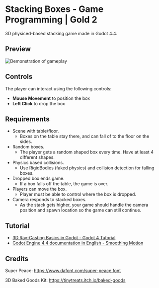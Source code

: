 # Stacking Boxes - Game Programming | Gold 2

3D physiced-based stacking game made in Godot 4.4.

## Preview

![Demonstration of gameplay](https://github.com/junyi-xie/game-dev-minor/blob/main/stacking-boxes/gameplay.gif)

## Controls

The player can interact using the following controls:

- **Mouse Movement** to position the box
- **Left Click** to drop the box

## Requirements

- Scene with table/floor. 
  - Boxes on the table stay there, and can fall of to the floor on the sides.
- Random boxes. 
  - The player gets a random shaped box every time. Have at least 4 different shapes.
- Physics based collisions. 
  - Use RigidBodies (faked physics) and collision detection for falling boxes.
- Dropped box ends game. 
  - If a box falls off the table, the game is over.
- Players can move the box. 
  - Player must be able to control where the box is dropped.
- Camera responds to stacked boxes. 
  - As the stack gets higher, your game should handle the camera position and spawn location so the game can still continue.

## Tutorial

- [3D Ray-Casting Basics in Godot - Godot 4 Tutorial](https://www.youtube.com/watch?v=HqnXLalw7Kw)
- [Godot Engine 4.4 documentation in English - Smoothing Motion](https://docs.godotengine.org/en/stable/tutorials/math/interpolation.html#smoothing-motion)

## Credits

Super Peace: https://www.dafont.com/super-peace.font

3D Baked Goods Kit: https://tinytreats.itch.io/baked-goods
